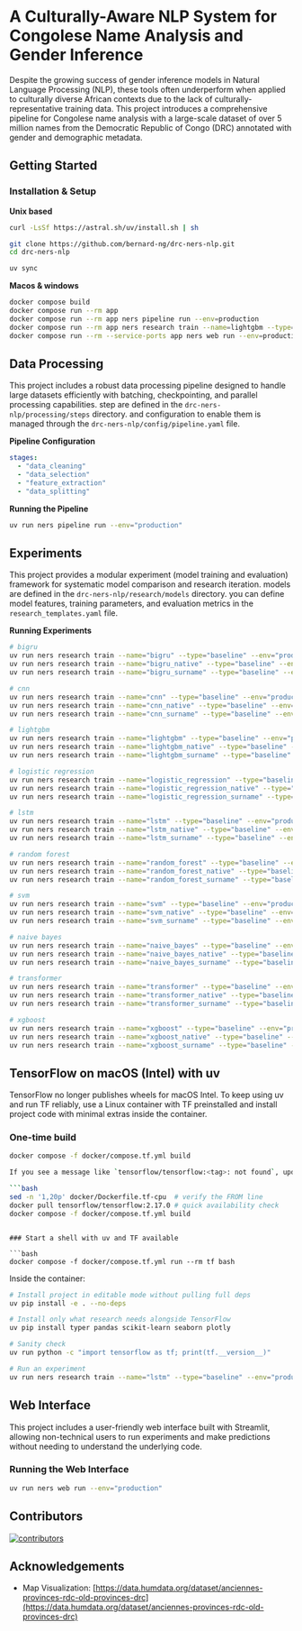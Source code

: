 # A Culturally-Aware NLP System for Congolese Name Analysis and Gender Inference

Despite the growing success of gender inference models in Natural Language Processing (NLP), these tools often
underperform when applied to culturally diverse African contexts due to the lack of culturally-representative training
data.
This project introduces a comprehensive pipeline for Congolese name analysis with a large-scale dataset of over 5
million names from the Democratic Republic of Congo (DRC) annotated with gender and demographic metadata.

## Getting Started

### Installation & Setup

**Unix based**
```bash
curl -LsSf https://astral.sh/uv/install.sh | sh

git clone https://github.com/bernard-ng/drc-ners-nlp.git
cd drc-ners-nlp

uv sync
```

**Macos & windows**
```bash
docker compose build
docker compose run --rm app
docker compose run --rm app ners pipeline run --env=production
docker compose run --rm app ners research train --name=lightgbm --type=baseline --env=production
docker compose run --rm --service-ports app ners web run --env=production
```

## Data Processing

This project includes a robust data processing pipeline designed to handle large datasets efficiently with batching,
checkpointing, and parallel processing capabilities.
step are defined in the `drc-ners-nlp/processing/steps` directory. and configuration to enable them is managed through
the `drc-ners-nlp/config/pipeline.yaml` file.

**Pipeline Configuration**

```yaml
stages:
  - "data_cleaning"
  - "data_selection"
  - "feature_extraction"
  - "data_splitting"
```

**Running the Pipeline**

```bash
uv run ners pipeline run --env="production"
```

## Experiments

This project provides a modular experiment (model training and evaluation) framework for systematic model comparison and
research iteration. models are defined in the `drc-ners-nlp/research/models` directory.
you can define model features, training parameters, and evaluation metrics in the `research_templates.yaml` file.

**Running Experiments**

```bash
# bigru
uv run ners research train --name="bigru" --type="baseline" --env="production"
uv run ners research train --name="bigru_native" --type="baseline" --env="production"
uv run ners research train --name="bigru_surname" --type="baseline" --env="production"

# cnn
uv run ners research train --name="cnn" --type="baseline" --env="production"
uv run ners research train --name="cnn_native" --type="baseline" --env="production"
uv run ners research train --name="cnn_surname" --type="baseline" --env="production"

# lightgbm
uv run ners research train --name="lightgbm" --type="baseline" --env="production"
uv run ners research train --name="lightgbm_native" --type="baseline" --env="production"
uv run ners research train --name="lightgbm_surname" --type="baseline" --env="production"

# logistic regression
uv run ners research train --name="logistic_regression" --type="baseline" --env="production"
uv run ners research train --name="logistic_regression_native" --type="baseline" --env="production"
uv run ners research train --name="logistic_regression_surname" --type="baseline" --env="production"

# lstm
uv run ners research train --name="lstm" --type="baseline" --env="production"
uv run ners research train --name="lstm_native" --type="baseline" --env="production"
uv run ners research train --name="lstm_surname" --type="baseline" --env="production"

# random forest
uv run ners research train --name="random_forest" --type="baseline" --env="production"
uv run ners research train --name="random_forest_native" --type="baseline" --env="production"
uv run ners research train --name="random_forest_surname" --type="baseline" --env="production"

# svm
uv run ners research train --name="svm" --type="baseline" --env="production"
uv run ners research train --name="svm_native" --type="baseline" --env="production"
uv run ners research train --name="svm_surname" --type="baseline" --env="production"

# naive bayes
uv run ners research train --name="naive_bayes" --type="baseline" --env="production"
uv run ners research train --name="naive_bayes_native" --type="baseline" --env="production"
uv run ners research train --name="naive_bayes_surname" --type="baseline" --env="production"

# transformer
uv run ners research train --name="transformer" --type="baseline" --env="production"
uv run ners research train --name="transformer_native" --type="baseline" --env="production"
uv run ners research train --name="transformer_surname" --type="baseline" --env="production"

# xgboost
uv run ners research train --name="xgboost" --type="baseline" --env="production"
uv run ners research train --name="xgboost_native" --type="baseline" --env="production"
uv run ners research train --name="xgboost_surname" --type="baseline" --env="production"
```

## TensorFlow on macOS (Intel) with uv

TensorFlow no longer publishes wheels for macOS Intel. To keep using uv and run TF reliably, use a Linux container with TF preinstalled and install project code with minimal extras inside the container.

### One-time build

```bash
docker compose -f docker/compose.tf.yml build

If you see a message like `tensorflow/tensorflow:<tag>: not found`, update `docker/Dockerfile.tf-cpu` to a tag that exists (e.g., `2.17.0`) and rebuild:

```bash
sed -n '1,20p' docker/Dockerfile.tf-cpu  # verify the FROM line
docker pull tensorflow/tensorflow:2.17.0 # quick availability check
docker compose -f docker/compose.tf.yml build
```
```

### Start a shell with uv and TF available

```bash
docker compose -f docker/compose.tf.yml run --rm tf bash
```

Inside the container:

```bash
# Install project in editable mode without pulling full deps
uv pip install -e . --no-deps

# Install only what research needs alongside TensorFlow
uv pip install typer pandas scikit-learn seaborn plotly

# Sanity check
uv run python -c "import tensorflow as tf; print(tf.__version__)"

# Run an experiment
uv run ners research train --name="lstm" --type="baseline" --env="production"
```

## Web Interface

This project includes a user-friendly web interface built with Streamlit, allowing non-technical users to run
experiments and make predictions without needing to understand the underlying code.

### Running the Web Interface

```bash
uv run ners web run --env="production"
```

## Contributors

<a href="https://github.com/bernard-ng/drc-ners-nlp/graphs/contributors" title="show all contributors">
  <img src="https://contrib.rocks/image?repo=bernard-ng/drc-ners-nlp" alt="contributors"/>
</a>

## Acknowledgements
- Map Visualization: [https://data.humdata.org/dataset/anciennes-provinces-rdc-old-provinces-drc](https://data.humdata.org/dataset/anciennes-provinces-rdc-old-provinces-drc)

